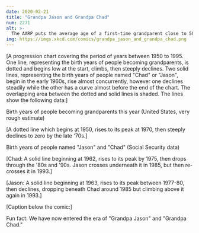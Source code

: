 ```yaml
---
date: 2020-02-21
title: "Grandpa Jason and Grandpa Chad"
num: 2271
alt: >-
  The AARP puts the average age of a first-time grandparent close to 50, and the CDC has some data. But I don't have first-parent age distributions for specific names, or generational first-child age correlations, so the dotted line is just a guess. Still, let's be honest: No further research is really *needed.*
img: https://imgs.xkcd.com/comics/grandpa_jason_and_grandpa_chad.png
---
```



[A progression chart covering the period of years between 1950 to 1995. One line, representing the birth years of people becoming grandparents, is dotted and begins low at the start, climbs, then steeply declines. Two solid lines, representing the birth years of people named "Chad" or "Jason", begin in the early 1960s, rise almost concurrently, however one declines steadily while the other has a curve almost before the end of the chart. The overlapping area between the dotted and solid lines is shaded. The lines show the following data:]

Birth years of people becoming grandparents this year (United States, very rough estimate)

[A dotted line which begins at 1950, rises to its peak at 1970, then steeply declines to zero by the late '70s.]

Birth years of people named "Jason" and "Chad" (Social Security data)

[Chad: A solid line beginning at 1962, rises to its peak by 1975, then drops through the '80s and '90s. Jason crosses underneath it in 1985, but then re-crosses it in 1993.]

[Jason: A solid line beginning at 1963, rises to its peak between 1977-80, then declines, dropping beneath Chad around 1985 but climbing above it again in 1993.]

[Caption below the comic:]

Fun fact: We have now entered the era of "Grandpa Jason" and "Grandpa Chad."